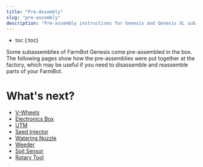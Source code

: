 ```yaml
---
title: "Pre-Assembly"
slug: "pre-assembly"
description: "Pre-assembly instructions for Genesis and Genesis XL sub-assemblies :wrench: :gear:"
---
```


* toc
{:toc}

Some subassemblies of FarmBot Genesis come pre-assembled in the box. The following pages show how the pre-assemblies were put together at the factory, which may be useful if you need to disassemble and reassemble parts of your FarmBot.

# What's next?

 * [V-Wheels](pre-assembly/v-wheels.md)
 * [Electronics Box](pre-assembly/electronics-box.md)
 * [UTM](pre-assembly/tools/utm.md)
 * [Seed Injector](pre-assembly/tools/seed-injector.md)
 * [Watering Nozzle](pre-assembly/tools/watering-nozzle.md)
 * [Weeder](pre-assembly/tools/weeder.md)
 * [Soil Sensor](pre-assembly/tools/soil-sensor.md)
 * [Rotary Tool](pre-assembly/tools/rotary-tool.md)
